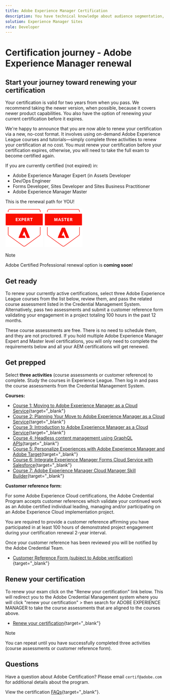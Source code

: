 ```yaml
---
title: Adobe Experience Manager Certification 
description: You have technical knowledge about audience segmentation, destination exports, and activation on real time basis for unified profiles that adhere to data and privacy regulations, customer data platforms (CDP) and knowledge of Adobe Experience Platform.
solution: Experience Manager Sites
role: Developer
---
```

# Certification journey - Adobe Experience Manager renewal

## Start your journey toward renewing your certification

Your certification is valid for two years from when you pass. We recommend taking the newer version, when possible, because it covers newer product capabilities. You also have the option of renewing your current certification before it expires.

We're happy to announce that you are now able to renew your certification via a new, no-cost format. It involves using on-demand Adobe Experience League courses and tutorials—simply complete three activities to renew your certification at no cost. You must renew your certification before your certification expires, otherwise, you will need to take the full exam to become certified again. 

If you are currently certified (not expired) in:

* Adobe Experience Manager Expert (in Assets Developer
* Dev/Ops Engineer
* Forms Developer, Sites Developer and Sites Business Practitioner
* Adobe Experience Manager Master

This is the renewal path for YOU!

![Certification Expert Badge](/help/certifications/assets/expert-badge-small.png) ![Certification Master Badge](/help/certifications/assets/master-badge-small.png)

>[!NOTE]
>
>Adobe Certified Professional renewal option is **coming soon**!

## Get ready

To renew your currently active certifications, select three Adobe Experience League courses from the list below, review them, and pass the related course assessment listed in the Credential Management System. Alternatively, pass two assessments and submit a customer reference form validating your engagement in a project totaling 100 hours in the past 12 months.

These course assessments are free. There is no need to schedule them, and they are not proctored. If you hold multiple Adobe Experience Manager Expert and Master level certifications, you will only need to complete the requirements below and all your AEM certifications will get renewed.

## Get prepped

Select **three activities** (course assessments or customer reference) to complete. Study the courses in Experience League. Then log in and pass the course assessments from the Credential Management System.

**Courses:**

* [Course 1: Moving to Adobe Experience Manager as a Cloud Service](https://experienceleague.adobe.com/docs/courses/using/experiencemanager-d-1-2021-1-migration.html?lang=en){target="_blank"}
* [Course 2: Planning Your Move to Adobe Experience Manager as a Cloud Service](https://experienceleague.adobe.com/docs/courses/using/experiencemanager-a-1-2021-1-migration.html?lang=en){target="_blank"}
* [Course 3: Introduction to Adobe Experience Manager as a Cloud Service](https://experienceleague.adobe.com/docs/experience-manager-cloud-service/content/overview/introduction.html?lang=en){target="_blank"}
* [Course 4: Headless content management using GraphQL APIs](https://experienceleague.adobe.com/docs/courses/using/experiencemanager-d-1-2020-1-headless.html?lang=en){target="_blank"}
* [Course 5: Personalize Experiences with Adobe Experience Manager and Adobe Target](https://experienceleague.adobe.com/docs/courses/using/experiencemanager-d-1-2020-1-personalization.html?lang=en){target="_blank"}
* [Course 6: Integrate Experience Manager Forms Cloud Service with Salesforce](https://experienceleague.adobe.com/docs/courses/using/experiencemanager-d-1-2021-formscs-salesforce.html?lang=en){target="_blank"}
* [Course 7: Adobe Experience Manager Cloud Manager Skill Builder](https://experienceleague.adobe.com/docs/courses/using/experiencemanager-u-1-2019-1-cloudmgr-builder.html?lang=en){target="_blank"}

**Customer reference form:**

For some Adobe Experience Cloud certifications, the Adobe Credential Program accepts customer references which validate your continued work as an Adobe certified individual leading, managing and/or participating on an Adobe Experience Cloud implementation project.

You are required to provide a customer reference affirming you have participated in at least 100 hours of demonstrated project engagement during your certification renewal 2-year interval.

Once your customer reference has been reviewed you will be notified by the Adobe Credential Team.

* [Customer Reference Form (subject to Adobe verification)](https://www.certmetrics.com/adobe/candidate/caveon_sso_adobe.aspx?ssoLogin=true&eid=ADR-EA100){target="_blank"}

## Renew your certification

To renew your exam click on the "Renew your certification" link below. This will redirect you to the Adobe Credential Management system where you will click "renew your certification" > then search for ADOBE EXPERIENCE MANAGER to take the course assessments that are aligned to the courses above.

* [Renew your certification](https://learning.adobe.com/api.certify.json){target="_blank"}

>[!NOTE]
>
>You can repeat until you have successfully completed three activities (course assessments or customer reference form).


## Questions

Have a question about Adobe Certification? Please email `certif@adobe.com` for additional details about the program.

View the certification [FAQs](https://solutionpartners.adobe.com/solution-partners/training_and_certification/certification/certification_faq.html#){target="_blank"}.
